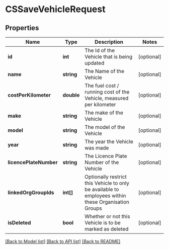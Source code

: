 # CSSaveVehicleRequest

## Properties
Name | Type | Description | Notes
------------ | ------------- | ------------- | -------------
**id** | **int** | The Id of the Vehicle that is being updated | [optional] 
**name** | **string** | The Name of the Vehicle | [optional] 
**costPerKilometer** | **double** | The fuel cost / running cost of the Vehicle, measured per kilometer | [optional] 
**make** | **string** | The make of the Vehicle | [optional] 
**model** | **string** | The model of the Vehicle | [optional] 
**year** | **string** | The year the Vehicle was made | [optional] 
**licencePlateNumber** | **string** | The Licence Plate Number of the Vehicle | [optional] 
**linkedOrgGroupIds** | **int[]** | Optionally restrict this Vehicle to only be available to employees within these Organisation Groups | [optional] 
**isDeleted** | **bool** | Whether or not this Vehicle is to be marked as deleted | [optional] 

[[Back to Model list]](../README.md#documentation-for-models) [[Back to API list]](../README.md#documentation-for-api-endpoints) [[Back to README]](../README.md)


